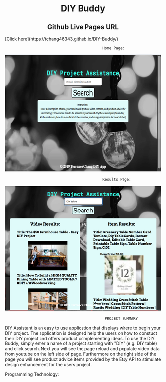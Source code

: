 <h1 align="center">DIY Buddy </h1> 

<h2 align="center">Github Live Pages URL </h2> 
[Click here](https://tchang46343.github.io/DIY-Buddy/)



                                                Home Page:
![](Landing%20Page.png)

                                                Results Page:
![](Results%20Page.png)

                                                 PROJECT SUMMARY
DIY Assistant is an easy to use application that displays where to begin your DIY project. The application is designed help the users on how to constuct their DIY project and offers product complementing ideas. To use the DIY Buddy, simply enter a name of a project starting with "DIY" (e.g. DIY table) and click search. Next you will see the page reload and populate video data from youtube on the left side of page. Furthermore on the right side of the page you will see product advice items provided by the Etsy API to stimulate design enhancement for the users project. 

Programming Technology:
